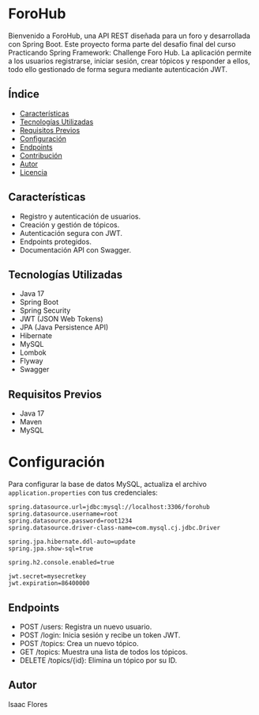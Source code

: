 # ForoHub

Bienvenido a ForoHub, una API REST diseñada para un foro y desarrollada con Spring Boot. Este proyecto forma parte del desafío final del curso Practicando Spring Framework: Challenge Foro Hub. La aplicación permite a los usuarios registrarse, iniciar sesión, crear tópicos y responder a ellos, todo ello gestionado de forma segura mediante autenticación JWT.

## Índice

- [Características](#características)
- [Tecnologías Utilizadas](#tecnologías-utilizadas)
- [Requisitos Previos](#requisitos-previos)
- [Configuración](#configuración)
- [Endpoints](#endpoints)
- [Contribución](#contribución)
- [Autor](#autor)
- [Licencia](#licencia)

## Características

- Registro y autenticación de usuarios.
- Creación y gestión de tópicos.
- Autenticación segura con JWT.
- Endpoints protegidos.
- Documentación API con Swagger.

## Tecnologías Utilizadas

- Java 17
- Spring Boot
- Spring Security
- JWT (JSON Web Tokens)
- JPA (Java Persistence API)
- Hibernate
- MySQL
- Lombok
- Flyway
- Swagger

## Requisitos Previos

- Java 17
- Maven
- MySQL

# Configuración

Para configurar la base de datos MySQL, actualiza el archivo `application.properties` con tus credenciales:

```properties
spring.datasource.url=jdbc:mysql://localhost:3306/forohub
spring.datasource.username=root
spring.datasource.password=root1234
spring.datasource.driver-class-name=com.mysql.cj.jdbc.Driver

spring.jpa.hibernate.ddl-auto=update
spring.jpa.show-sql=true

spring.h2.console.enabled=true

jwt.secret=mysecretkey
jwt.expiration=86400000
```
## Endpoints
- POST /users: Registra un nuevo usuario.
- POST /login: Inicia sesión y recibe un token JWT.
- POST /topics: Crea un nuevo tópico.
- GET /topics: Muestra una lista de todos los tópicos.
- DELETE /topics/{id}: Elimina un tópico por su ID.

## Autor
Isaac Flores